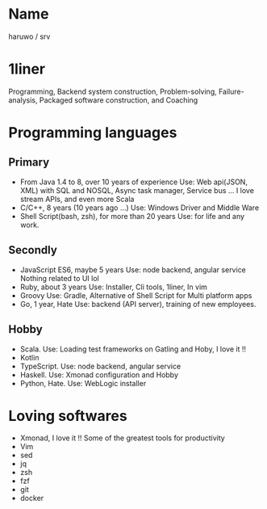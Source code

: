 # Name
haruwo / srv

# 1liner
Programming, Backend system construction, Problem-solving, Failure-analysis, Packaged software construction, and Coaching
 
# Programming languages
## Primary
* From Java 1.4 to 8, over 10 years of experience
  Use: Web api(JSON, XML) with SQL and NOSQL, Async task manager, Service bus ...
  I love stream APIs, and even more Scala
* C/C++, 8 years (10 years ago ...)
  Use: Windows Driver and Middle Ware
* Shell Script(bash, zsh), for more than 20 years
  Use: for life and any work.

## Secondly
* JavaScript ES6, maybe 5 years
  Use: node backend, angular service    
  Nothing related to UI lol
* Ruby, about 3 years
  Use: Installer, Cli tools, 1liner, In vim
* Groovy
  Use: Gradle, Alternative of Shell Script for Multi platform apps
* Go, 1 year, Hate
  Use: backend (API server), training of new employees.

## Hobby
* Scala. Use: Loading test frameworks on Gatling and Hoby, I love it !!
* Kotlin
* TypeScript. Use: node backend, angular service
* Haskell. Use: Xmonad configuration and Hobby
* Python, Hate. Use: WebLogic installer
 
# Loving softwares
* Xmonad, I love it !! Some of the greatest tools for productivity
* Vim
* sed
* jq
* zsh
* fzf
* git
* docker
